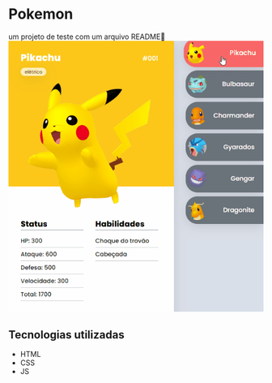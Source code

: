 # Pokemon
um projeto de teste com um arquivo README💢
<img src="./pokemon.gif" alt="gif da pokemon">


## Tecnologias utilizadas
- HTML
- CSS
- JS
